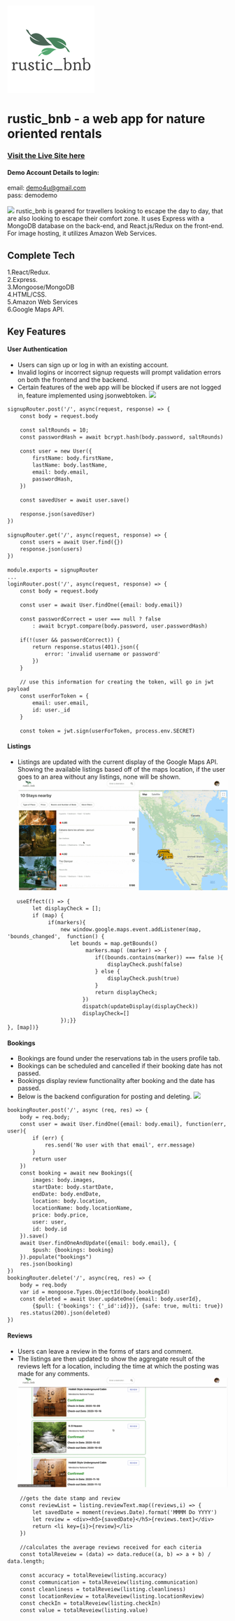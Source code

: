 ![rustic_bnb logo](https://raw.githubusercontent.com/JonathanGetahun/rustic_bnb/master/client/src/styling/logo.png)
# rustic_bnb - a web app for nature oriented rentals
### **[Visit the Live Site here](https://rustic-bnb.herokuapp.com/)**  
#### Demo Account Details to login:  
email: demo4u@gmail.com<br>
pass: demodemo<br><br>
![](gif/rustic_demo.gif)
rustic_bnb is geared for travellers looking to escape the day to day, that are also looking to escape their comfort zone. It uses Express with a MongoDB database on the back-end, and React.js/Redux on the front-end. For image hosting, it utilizes Amazon Web Services.<br>   
## Complete Tech 

1.React/Redux.<br> 
2.Express.<br> 
3.Mongoose/MongoDB <br> 
4.HTML/CSS. <br>
5.Amazon Web Services  
6.Google Maps API. <br>

## Key Features
#### User Authentication 
* Users can sign up or log in with an existing account.  
* Invalid logins or incorrect signup requests will prompt validation errors on both the frontend and the backend.  
* Certain features of the web app will be blocked if users are not logged in, feature implemented using jsonwebtoken.
![](gif/rustic_signup.gif)

```
signupRouter.post('/', async(request, response) => {
    const body = request.body

    const saltRounds = 10;
    const passwordHash = await bcrypt.hash(body.password, saltRounds)

    const user = new User({
        firstName: body.firstName,
        lastName: body.lastName,
        email: body.email,
        passwordHash,
    })

    const savedUser = await user.save()

    response.json(savedUser)
})

signupRouter.get('/', async(request, response) => {
    const users = await User.find({})
    response.json(users)
})

module.exports = signupRouter
...
loginRouter.post('/', async(request, response) => {
    const body = request.body

    const user = await User.findOne({email: body.email})

    const passwordCorrect = user === null ? false 
        : await bcrypt.compare(body.password, user.passwordHash)

    if(!(user && passwordCorrect)) {
        return response.status(401).json({
            error: 'invalid username or password'
        })
    }

    // use this information for creating the token, will go in jwt payload
    const userForToken = {
        email: user.email,
        id: user._id
    }

    const token = jwt.sign(userForToken, process.env.SECRET)
```
    
#### Listings
* Listings are updated with the current display of the Google Maps API. Showing the available listings based off of the maps location, if the user goes to an area without any listings, none will be shown.  
![](gif/rustic_listings.gif)
```
   useEffect(() => {
        let displayCheck = [];       
        if (map) {     
             if(markers){
                 new window.google.maps.event.addListener(map, 'bounds_changed',  function() {
                    let bounds = map.getBounds()
                         markers.map( (marker) => {
                            if((bounds.contains(marker)) === false ){
                                displayCheck.push(false)
                            } else {
                                displayCheck.push(true)
                            }
                            return displayCheck;
                        })
                        dispatch(updateDisplay(displayCheck))
                        displayCheck=[]
                 });}}
}, [map])}
```

#### Bookings
* Bookings are found under the reservations tab in the users profile tab.   
* Bookings can be scheduled and cancelled if their booking date has not passed.  
* Bookings display review functionality after booking and the date has passed.
* Below is the backend configuration for posting and deleting. 
![](gif/rustic_bookings.gif)
```
bookingRouter.post('/', async (req, res) => {
    body = req.body;
    const user = await User.findOne({email: body.email}, function(err, user){
        if (err) {
            res.send('No user with that email', err.message)
        }
        return user
    })
    const booking = await new Bookings({
        images: body.images,
        startDate: body.startDate,
        endDate: body.endDate,
        location: body.location,
        locationName: body.locationName,
        price: body.price,
        user: user, 
        id: body.id
    }).save()
    await User.findOneAndUpdate({email: body.email}, {
        $push: {bookings: booking}
    }).populate("bookings")
    res.json(booking)
})
bookingRouter.delete('/', async(req, res) => {
    body = req.body
    var id = mongoose.Types.ObjectId(body.bookingId)
    const deleted = await User.updateOne({email: body.userId},
        {$pull: {'bookings': {'_id':id}}}, {safe: true, multi: true})
    res.status(200).json(deleted)
})
```

#### Reviews 
* Users can leave a review in the forms of stars and comment.
* The listings are then updated to show the aggregate result of the reviews left for a location, including the time at which the posting was made for any comments.  
![](gif/rustic_reviews.gif)
```
    //gets the date stamp and review
    const reviewList = listing.reviewText.map((reviews,i) => {
        let savedDate = moment(reviews.Date).format('MMMM Do YYYY')
        let review = <div><h5>{savedDate}</h5>{reviews.text}</div>
        return <li key={i}>{review}</li>
    })

    //calculates the average reviews received for each citeria
    const totalReveiew = (data) => data.reduce((a, b) => a + b) / data.length;
    
    const accuracy = totalReveiew(listing.accuracy)
    const communication = totalReveiew(listing.communication)
    const cleanliness = totalReveiew(listing.cleanliness)
    const locationReview = totalReveiew(listing.locationReview)
    const checkIn = totalReveiew(listing.checkIn)
    const value = totalReveiew(listing.value)
```



                    
